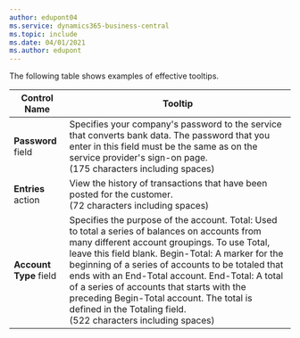 ```yaml
---
author: edupont04
ms.service: dynamics365-business-central
ms.topic: include
ms.date: 04/01/2021
ms.author: edupont
---
```

The following table shows examples of effective tooltips.  

|Control Name  |Tooltip  |
|--------------|---------|
|**Password** field |Specifies your company's password to the service that converts bank data. The password that you enter in this field must be the same as on the service provider's sign-on page. </br>(175 characters including spaces) |
|**Entries** action |View the history of transactions that have been posted for the customer.</br> (72 characters including spaces)|
|**Account Type** field|Specifies the purpose of the account. Total: Used to total a series of balances on accounts from many different account groupings. To use Total, leave this field blank. Begin-Total: A marker for the beginning of a series of accounts to be totaled that ends with an End-Total account. End-Total: A total of a series of accounts that starts with the preceding Begin-Total account. The total is defined in the Totaling field. </br>(522 characters including spaces)|

